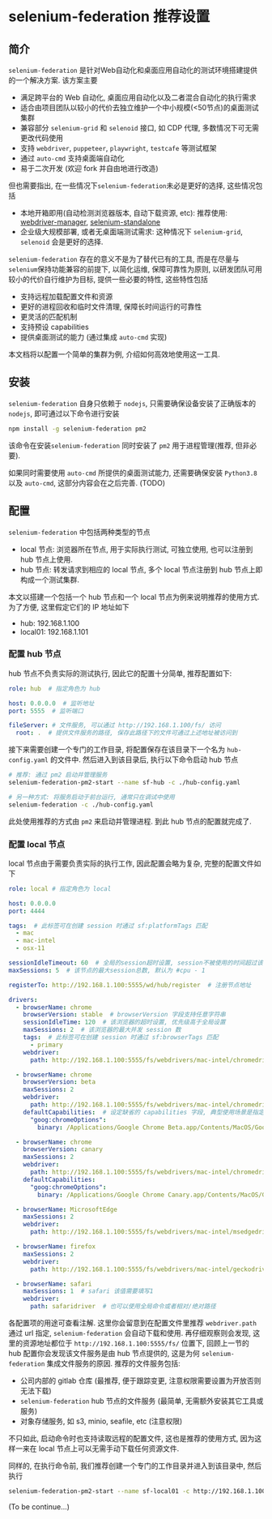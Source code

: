 # selenium-federation 推荐设置

## 简介

`selenium-federation` 是针对Web自动化和桌面应用自动化的测试环境搭建提供的一个解决方案. 该方案主要

* 满足跨平台的 Web 自动化, 桌面应用自动化以及二者混合自动化的执行需求
* 适合由项目团队以较小的代价去独立维护一个中小规模(<50节点)的桌面测试集群
* 兼容部分 `selenium-grid` 和 `selenoid` 接口, 如 CDP 代理, 多数情况下可无需更改代码使用 
* 支持 `webdriver`, `puppeteer`, `playwright`, `testcafe` 等测试框架
* 通过 `auto-cmd` 支持桌面端自动化
* 易于二次开发 (欢迎 fork 并自由地进行改造)

但也需要指出, 在一些情况下`selenium-federation`未必是更好的选择, 这些情况包括

* 本地开箱即用(自动检测浏览器版本, 自动下载资源, etc): 推荐使用: [webdriver-manager](https://github.com/angular/webdriver-manager), [selenium-standalone](https://github.com/vvo/selenium-standalone)
* 企业级大规模部署, 或者无桌面端测试需求: 这种情况下 `selenium-grid`, `selenoid` 会是更好的选择.

`selenium-federation` 存在的意义不是为了替代已有的工具, 而是在尽量与`selenium`保持功能兼容的前提下, 以简化运维, 保障可靠性为原则, 以研发团队可用较小的代价自行维护为目标, 提供一些必要的特性, 这些特性包括

* 支持远程加载配置文件和资源
* 更好的进程回收和临时文件清理, 保障长时间运行的可靠性
* 更灵活的匹配机制
* 支持预设 capabilities 
* 提供桌面测试的能力 (通过集成 `auto-cmd` 实现)

本文档将以配置一个简单的集群为例, 介绍如何高效地使用这一工具.

## 安装

`selenium-federation` 自身只依赖于 `nodejs`, 只需要确保设备安装了正确版本的 `nodejs`, 即可通过以下命令进行安装

```bash
npm install -g selenium-federation pm2
```

该命令在安装`selenium-federation` 同时安装了 `pm2` 用于进程管理(推荐, 但非必要).

如果同时需要使用 `auto-cmd` 所提供的桌面测试能力, 还需要确保安装 `Python3.8` 以及 `auto-cmd`, 这部分内容会在之后完善. (TODO)

## 配置

`selenium-federation` 中包括两种类型的节点

* local 节点: 浏览器所在节点, 用于实际执行测试, 可独立使用, 也可以注册到 hub 节点上使用.
* hub 节点: 转发请求到相应的 local 节点, 多个 local 节点注册到 hub 节点上即构成一个测试集群.

本文以搭建一个包括一个 hub 节点和一个 local 节点为例来说明推荐的使用方式. 为了方便, 这里假定它们的 IP 地址如下

* hub: 192.168.1.100
* local01: 192.168.1.101

### 配置 hub 节点

hub 节点不负责实际的测试执行, 因此它的配置十分简单, 推荐配置如下:

```yaml
role: hub  # 指定角色为 hub

host: 0.0.0.0  # 监听地址
port: 5555  # 监听端口

fileServer: # 文件服务, 可以通过 http://192.168.1.100/fs/ 访问
  root: .  # 提供文件服务的路径, 保存此路径下的文件可通过上述地址被访问到
```

 接下来需要创建一个专门的工作目录, 将配置保存在该目录下一个名为 `hub-config.yaml` 的文件中. 然后进入到该目录后, 执行以下命令启动 hub 节点

```bash
# 推荐: 通过 pm2 启动并管理服务
selenium-federation-pm2-start --name sf-hub -c ./hub-config.yaml

# 另一种方式: 将服务启动于前台运行, 通常只在调试中使用
selenium-federation -c ./hub-config.yaml
```
此处使用推荐的方式由 `pm2` 来启动并管理进程. 到此 hub 节点的配置就完成了.


### 配置 local 节点

local 节点由于需要负责实际的执行工作, 因此配置会略为复杂, 完整的配置文件如下

```yaml
role: local # 指定角色为 local

host: 0.0.0.0
port: 4444

tags:  # 此标签可在创建 session 时通过 sf:platformTags 匹配
  - mac
  - mac-intel
  - osx-11

sessionIdleTimeout: 60  # 全局的session超时设置, session不被使用的时间超过该值(秒)时会被强制关闭
maxSessions: 5  # 该节点的最大session总数, 默认为 #cpu - 1

registerTo: http://192.168.1.100:5555/wd/hub/register  # 注册节点地址

drivers:
  - browserName: chrome
    browserVersion: stable  # browserVersion 字段支持任意字符串
    sessionIdleTime: 120  # 该浏览器的超时设置, 优先级高于全局设置
    maxSessions: 2  # 该浏览器的最大并发 session 数
    tags:  # 此标签可在创建 session 时通过 sf:browserTags 匹配
      - primary
    webdriver:
      path: http://192.168.1.100:5555/fs/webdrivers/mac-intel/chromedriver-100  # 指定远程位置,会自动进行下载和使用

  - browserName: chrome
    browserVersion: beta
    maxSessions: 2
    webdriver:
      path: http://192.168.1.100:5555/fs/webdrivers/mac-intel/chromedriver-101 
    defaultCapabilities:  # 设定缺省的 capabilities 字段, 典型使用场景是指定不同版本 chrome路径, 或者 electron 应用所在路径
      "goog:chromeOptions":
        binary: /Applications/Google Chrome Beta.app/Contents/MacOS/Google Chrome Beta

  - browserName: chrome
    browserVersion: canary
    maxSessions: 2
    webdriver:
      path: http://192.168.1.100:5555/fs/webdrivers/mac-intel/chromedriver-102
    defaultCapabilities:
      "goog:chromeOptions":
        binary: /Applications/Google Chrome Canary.app/Contents/MacOS/Google Chrome Canary

  - browserName: MicrosoftEdge
    maxSessions: 2
    webdriver:
      path: http://192.168.1.100:5555/fs/webdrivers/mac-intel/msedgedriver-100

  - browserName: firefox
    maxSessions: 2
    webdriver:
      path: http://192.168.1.100:5555/fs/webdrivers/mac-intel/geckodriver-0.31.0

  - browserName: safari
    maxSessions: 1  # safari 该值需要填写1
    webdriver:
      path: safaridriver  # 也可以使用全局命令或者相对/绝对路径
```

各配置项的用途可查看注解. 这里你会留意到在配置文件里推荐 `webdriver.path` 通过 url 指定, `selenium-federation` 会自动下载和使用. 再仔细观察则会发现, 这里的资源地址都位于 `http://192.168.1.100:5555/fs/` 位置下, 回顾上一节的 hub 配置你会发现该文件服务是由 hub 节点提供的, 这是为何 `selenium-federation` 集成文件服务的原因. 推荐的文件服务包括:

* 公司内部的 gitlab 仓库 (最推荐, 便于跟踪变更, 注意权限需要设置为开放否则无法下载)
* `selenium-federation` hub 节点的文件服务 (最简单, 无需额外安装其它工具或服务)
* 对象存储服务, 如 s3, minio, seafile, etc (注意权限)

不只如此, 启动命令时也支持读取远程的配置文件, 这也是推荐的使用方式, 因为这样一来在 local 节点上可以无需手动下载任何资源文件.

同样的, 在执行命令前, 我们推荐创建一个专门的工作目录并进入到该目录中, 然后执行

```bash
selenium-federation-pm2-start --name sf-local01 -c http://192.168.1.100:5555/fs/configs/local01-config.yaml
```

(To be continue...)